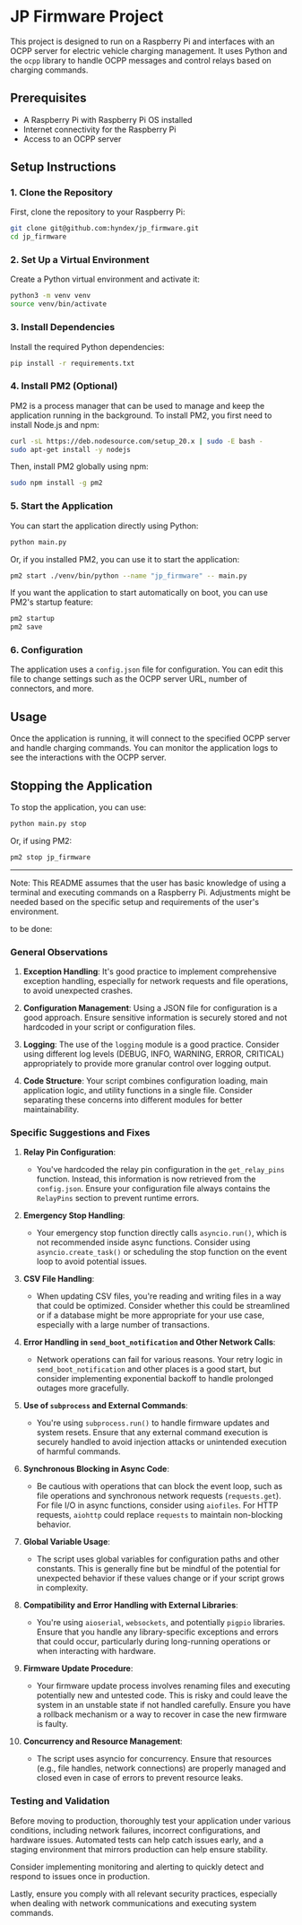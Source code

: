 # JP Firmware Project

This project is designed to run on a Raspberry Pi and interfaces with an OCPP server for electric vehicle charging management. It uses Python and the `ocpp` library to handle OCPP messages and control relays based on charging commands.

## Prerequisites

- A Raspberry Pi with Raspberry Pi OS installed
- Internet connectivity for the Raspberry Pi
- Access to an OCPP server

## Setup Instructions

### 1. Clone the Repository

First, clone the repository to your Raspberry Pi:

```bash
git clone git@github.com:hyndex/jp_firmware.git
cd jp_firmware
```

### 2. Set Up a Virtual Environment

Create a Python virtual environment and activate it:

```bash
python3 -m venv venv
source venv/bin/activate
```

### 3. Install Dependencies

Install the required Python dependencies:

```bash
pip install -r requirements.txt
```

### 4. Install PM2 (Optional)

PM2 is a process manager that can be used to manage and keep the application running in the background. To install PM2, you first need to install Node.js and npm:

```bash
curl -sL https://deb.nodesource.com/setup_20.x | sudo -E bash -
sudo apt-get install -y nodejs
```

Then, install PM2 globally using npm:

```bash
sudo npm install -g pm2
```

### 5. Start the Application

You can start the application directly using Python:

```bash
python main.py
```

Or, if you installed PM2, you can use it to start the application:

```bash
pm2 start ./venv/bin/python --name "jp_firmware" -- main.py
```

If you want the application to start automatically on boot, you can use PM2's startup feature:

```bash
pm2 startup
pm2 save
```

### 6. Configuration

The application uses a `config.json` file for configuration. You can edit this file to change settings such as the OCPP server URL, number of connectors, and more.

## Usage

Once the application is running, it will connect to the specified OCPP server and handle charging commands. You can monitor the application logs to see the interactions with the OCPP server.

## Stopping the Application

To stop the application, you can use:

```bash
python main.py stop
```

Or, if using PM2:

```bash
pm2 stop jp_firmware
```

---

Note: This README assumes that the user has basic knowledge of using a terminal and executing commands on a Raspberry Pi. Adjustments might be needed based on the specific setup and requirements of the user's environment.






to be done:


### General Observations

1. **Exception Handling**: It's good practice to implement comprehensive exception handling, especially for network requests and file operations, to avoid unexpected crashes.

2. **Configuration Management**: Using a JSON file for configuration is a good approach. Ensure sensitive information is securely stored and not hardcoded in your script or configuration files.

3. **Logging**: The use of the `logging` module is a good practice. Consider using different log levels (DEBUG, INFO, WARNING, ERROR, CRITICAL) appropriately to provide more granular control over logging output.

4. **Code Structure**: Your script combines configuration loading, main application logic, and utility functions in a single file. Consider separating these concerns into different modules for better maintainability.

### Specific Suggestions and Fixes

1. **Relay Pin Configuration**:
   - You've hardcoded the relay pin configuration in the `get_relay_pins` function. Instead, this information is now retrieved from the `config.json`. Ensure your configuration file always contains the `RelayPins` section to prevent runtime errors.

2. **Emergency Stop Handling**:
   - Your emergency stop function directly calls `asyncio.run()`, which is not recommended inside async functions. Consider using `asyncio.create_task()` or scheduling the stop function on the event loop to avoid potential issues.

3. **CSV File Handling**:
   - When updating CSV files, you're reading and writing files in a way that could be optimized. Consider whether this could be streamlined or if a database might be more appropriate for your use case, especially with a large number of transactions.

4. **Error Handling in `send_boot_notification` and Other Network Calls**:
   - Network operations can fail for various reasons. Your retry logic in `send_boot_notification` and other places is a good start, but consider implementing exponential backoff to handle prolonged outages more gracefully.

5. **Use of `subprocess` and External Commands**:
   - You're using `subprocess.run()` to handle firmware updates and system resets. Ensure that any external command execution is securely handled to avoid injection attacks or unintended execution of harmful commands.

6. **Synchronous Blocking in Async Code**:
   - Be cautious with operations that can block the event loop, such as file operations and synchronous network requests (`requests.get`). For file I/O in async functions, consider using `aiofiles`. For HTTP requests, `aiohttp` could replace `requests` to maintain non-blocking behavior.

7. **Global Variable Usage**:
   - The script uses global variables for configuration paths and other constants. This is generally fine but be mindful of the potential for unexpected behavior if these values change or if your script grows in complexity.

8. **Compatibility and Error Handling with External Libraries**:
   - You're using `aioserial`, `websockets`, and potentially `pigpio` libraries. Ensure that you handle any library-specific exceptions and errors that could occur, particularly during long-running operations or when interacting with hardware.

9. **Firmware Update Procedure**:
   - Your firmware update process involves renaming files and executing potentially new and untested code. This is risky and could leave the system in an unstable state if not handled carefully. Ensure you have a rollback mechanism or a way to recover in case the new firmware is faulty.

10. **Concurrency and Resource Management**:
    - The script uses asyncio for concurrency. Ensure that resources (e.g., file handles, network connections) are properly managed and closed even in case of errors to prevent resource leaks.

### Testing and Validation

Before moving to production, thoroughly test your application under various conditions, including network failures, incorrect configurations, and hardware issues. Automated tests can help catch issues early, and a staging environment that mirrors production can help ensure stability.

Consider implementing monitoring and alerting to quickly detect and respond to issues once in production.

Lastly, ensure you comply with all relevant security practices, especially when dealing with network communications and executing system commands.